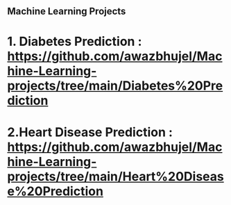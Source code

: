 ## Machine Learning Projects

# 1. Diabetes Prediction : https://github.com/awazbhujel/Machine-Learning-projects/tree/main/Diabetes%20Prediction

# 2.Heart Disease Prediction : https://github.com/awazbhujel/Machine-Learning-projects/tree/main/Heart%20Disease%20Prediction

